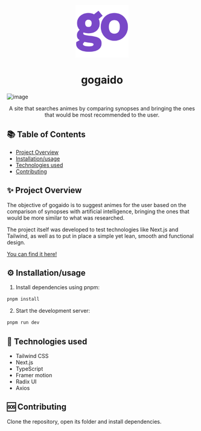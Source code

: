 <p align="center">
  <img src="./src/app/icon.png" width="140px" />  
  <h1 align="center">gogaido</h1>
</p>

![image](https://github.com/Haaguitos/gogaido/assets/62682824/e8cb1245-7333-4586-a547-90fcd8ee5d49)

<p align="center">A site that searches animes by comparing synopses and bringing the ones that would be most recommended to the user.</p>

## 📚 Table of Contents

- [Project Overview](#project-overview)
- [Installation/usage](#installation)
- [Technologies used](#technologies-used)
- [Contributing](#contributing)

## ✨ Project Overview

The objective of gogaido is to suggest animes for the user based on the comparison of synopses with artificial intelligence, bringing the ones that would be more similar to what was researched.

The project itself was developed to test technologies like Next.js and Tailwind, as well as to put in place a simple yet lean, smooth and functional design.

[You can find it here!](https://gogaido.vercel.app/)

## ⚙️ Installation/usage

1. Install dependencies using pnpm:

```sh
pnpm install
```

2. Start the development server:

```sh
pnpm run dev
```

## 🤖 Technologies used

- Tailwind CSS
- Next.js
- TypeScript
- Framer motion
- Radix UI
- Axios

## 🆘 Contributing

Clone the repository, open its folder and install dependencies.

